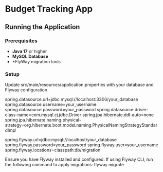 # Budget Tracking App

## Running the Application

### Prerequisites

- **Java 17** or higher
- **MySQL Database**
- *FlyWay migration tools

### Setup

Update src/main/resources/application.properties with your database and Flyway configuration.

spring.datasource.url=jdbc:mysql://localhost:3306/your_database
spring.datasource.username=your_username
spring.datasource.password=your_password
spring.datasource.driver-class-name=com.mysql.cj.jdbc.Driver
spring.jpa.hibernate.ddl-auto=none
spring.jpa.hibernate.naming.physical-strategy=org.hibernate.boot.model.naming.PhysicalNamingStrategyStandardImpl

spring.flyway.url=jdbc:mysql://localhost/your_database
spring.flyway.password=your_password
spring.flyway.user=your_username
spring.flyway.locations=classpath:db/migration

Ensure you have Flyway installed and configured. If using Flyway CLI, run the following command to apply migrations:
flyway migrate

